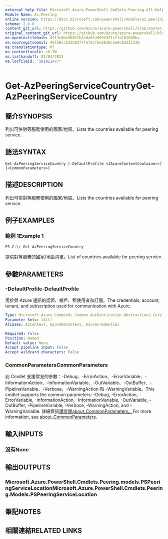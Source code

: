 ```yaml
---
external help file: Microsoft.Azure.PowerShell.Cmdlets.Peering.dll-Help.xml
Module Name: Az.Peering
online version: https://docs.microsoft.com/powershell/module/az.peering/get-azpeeringservicecountry
schema: 2.0.0
content_git_url: https://github.com/Azure/azure-powershell/blob/master/src/Peering/Peering/help/Get-AzPeeringServiceCountry.md
original_content_git_url: https://github.com/Azure/azure-powershell/blob/master/src/Peering/Peering/help/Get-AzPeeringServiceCountry.md
ms.openlocfilehash: 4f13c0be9681fb2eda6fa509e321c2fa161049ba
ms.sourcegitcommit: 4dfb0cc533b83f77afdcfbe2618c1e6c8d221330
ms.translationtype: MT
ms.contentlocale: zh-TW
ms.lasthandoff: 03/04/2021
ms.locfileid: "101911477"
---
```

# <span data-ttu-id="f3b1a-101">Get-AzPeeringServiceCountry</span><span class="sxs-lookup"><span data-stu-id="f3b1a-101">Get-AzPeeringServiceCountry</span></span>

## <span data-ttu-id="f3b1a-102">簡介</span><span class="sxs-lookup"><span data-stu-id="f3b1a-102">SYNOPSIS</span></span>
<span data-ttu-id="f3b1a-103">列出可供對等服務使用的國家/地區。</span><span class="sxs-lookup"><span data-stu-id="f3b1a-103">Lists the countries available for peering service.</span></span>

## <span data-ttu-id="f3b1a-104">語法</span><span class="sxs-lookup"><span data-stu-id="f3b1a-104">SYNTAX</span></span>

```
Get-AzPeeringServiceCountry [-DefaultProfile <IAzureContextContainer>] [<CommonParameters>]
```

## <span data-ttu-id="f3b1a-105">描述</span><span class="sxs-lookup"><span data-stu-id="f3b1a-105">DESCRIPTION</span></span>
<span data-ttu-id="f3b1a-106">列出可供對等服務使用的國家/地區。</span><span class="sxs-lookup"><span data-stu-id="f3b1a-106">Lists the countries available for peering service.</span></span>

## <span data-ttu-id="f3b1a-107">例子</span><span class="sxs-lookup"><span data-stu-id="f3b1a-107">EXAMPLES</span></span>

### <span data-ttu-id="f3b1a-108">範例 1</span><span class="sxs-lookup"><span data-stu-id="f3b1a-108">Example 1</span></span>
```powershell
PS C:\> Get-AzPeeringServiceCountry
```

<span data-ttu-id="f3b1a-109">提供對等服務的國家/地區清單。</span><span class="sxs-lookup"><span data-stu-id="f3b1a-109">List of countries available for peering service.</span></span>

## <span data-ttu-id="f3b1a-110">參數</span><span class="sxs-lookup"><span data-stu-id="f3b1a-110">PARAMETERS</span></span>

### <span data-ttu-id="f3b1a-111">-DefaultProfile</span><span class="sxs-lookup"><span data-stu-id="f3b1a-111">-DefaultProfile</span></span>
<span data-ttu-id="f3b1a-112">用於與 Azure 通訊的認證、帳戶、租使用者和訂閱。</span><span class="sxs-lookup"><span data-stu-id="f3b1a-112">The credentials, account, tenant, and subscription used for communication with Azure.</span></span>

```yaml
Type: Microsoft.Azure.Commands.Common.Authentication.Abstractions.Core.IAzureContextContainer
Parameter Sets: (All)
Aliases: AzContext, AzureRmContext, AzureCredential

Required: False
Position: Named
Default value: None
Accept pipeline input: False
Accept wildcard characters: False
```

### <span data-ttu-id="f3b1a-113">CommonParameters</span><span class="sxs-lookup"><span data-stu-id="f3b1a-113">CommonParameters</span></span>
<span data-ttu-id="f3b1a-114">此 Cmdlet 支援常見的參數：-Debug、-ErrorAction、-ErrorVariable、-InformationAction、-InformationVariable、-OutVariable、-OutBuffer、-PipelineVariable、-Verbose、-WarningAction 和 -WarningVariable。</span><span class="sxs-lookup"><span data-stu-id="f3b1a-114">This cmdlet supports the common parameters: -Debug, -ErrorAction, -ErrorVariable, -InformationAction, -InformationVariable, -OutVariable, -OutBuffer, -PipelineVariable, -Verbose, -WarningAction, and -WarningVariable.</span></span> <span data-ttu-id="f3b1a-115">詳細資訊[請參閱about_CommonParameters。](http://go.microsoft.com/fwlink/?LinkID=113216)</span><span class="sxs-lookup"><span data-stu-id="f3b1a-115">For more information, see [about_CommonParameters](http://go.microsoft.com/fwlink/?LinkID=113216).</span></span>

## <span data-ttu-id="f3b1a-116">輸入</span><span class="sxs-lookup"><span data-stu-id="f3b1a-116">INPUTS</span></span>

### <span data-ttu-id="f3b1a-117">沒有</span><span class="sxs-lookup"><span data-stu-id="f3b1a-117">None</span></span>

## <span data-ttu-id="f3b1a-118">輸出</span><span class="sxs-lookup"><span data-stu-id="f3b1a-118">OUTPUTS</span></span>

### <span data-ttu-id="f3b1a-119">Microsoft.Azure.PowerShell.Cmdlets.Peering.models.PSPeeringServiceLocation</span><span class="sxs-lookup"><span data-stu-id="f3b1a-119">Microsoft.Azure.PowerShell.Cmdlets.Peering.Models.PSPeeringServiceLocation</span></span>

## <span data-ttu-id="f3b1a-120">筆記</span><span class="sxs-lookup"><span data-stu-id="f3b1a-120">NOTES</span></span>

## <span data-ttu-id="f3b1a-121">相關連結</span><span class="sxs-lookup"><span data-stu-id="f3b1a-121">RELATED LINKS</span></span>
